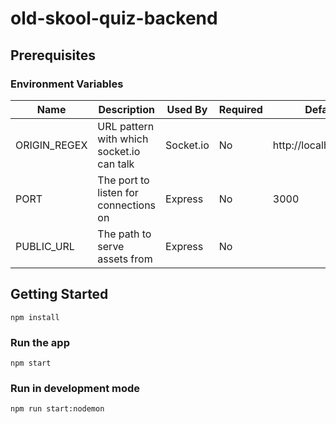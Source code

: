 # old-skool-quiz-backend

## Prerequisites

### Environment Variables

| Name         | Description                               | Used By   | Required | Default               |
|--------------|-------------------------------------------|-----------|----------|-----------------------|
| ORIGIN_REGEX | URL pattern with which socket.io can talk | Socket.io | No       | http://localhost:3001 |
| PORT         | The port to listen for connections on     | Express   | No       | 3000                  |
| PUBLIC_URL   | The path to serve assets from             | Express   | No       |                       |

## Getting Started

```
npm install
```

### Run the app

```
npm start
```

### Run in development mode

```
npm run start:nodemon
```
